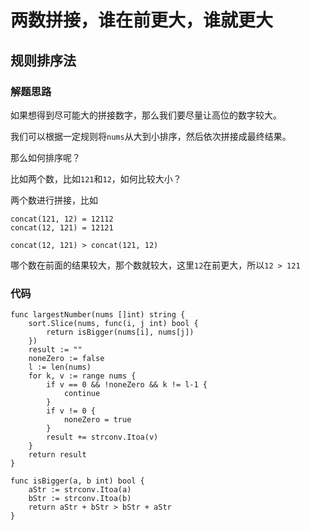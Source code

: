 # 两数拼接，谁在前更大，谁就更大
## 规则排序法
### 解题思路
如果想得到尽可能大的拼接数字，那么我们要尽量让高位的数字较大。

我们可以根据一定规则将``nums``从大到小排序，然后依次拼接成最终结果。

那么如何排序呢？

比如两个数，比如``121``和``12``，如何比较大小？

两个数进行拼接，比如
```
concat(121, 12) = 12112
concat(12, 121) = 12121

concat(12, 121) > concat(121, 12)
```
哪个数在前面的结果较大，那个数就较大，这里``12``在前更大，所以``12 > 121``

### 代码

```golang
func largestNumber(nums []int) string {
	sort.Slice(nums, func(i, j int) bool {
		return isBigger(nums[i], nums[j])
	})
	result := ""
	noneZero := false
	l := len(nums)
	for k, v := range nums {
		if v == 0 && !noneZero && k != l-1 {
			continue
		}
		if v != 0 {
			noneZero = true
		}
		result += strconv.Itoa(v)
	}
	return result
}

func isBigger(a, b int) bool {
	aStr := strconv.Itoa(a)
	bStr := strconv.Itoa(b)
	return aStr + bStr > bStr + aStr
}
```